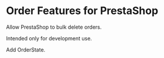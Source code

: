# Order Features for PrestaShop

Allow PrestaShop to bulk delete orders.

Intended only for development use.

Add OrderState.
